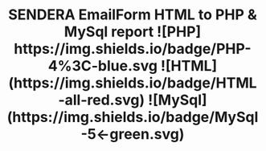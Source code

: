 <center><h1>SENDERA EmailForm HTML to PHP & MySql report
![PHP] https://img.shields.io/badge/PHP-4%3C-blue.svg
![HTML](https://img.shields.io/badge/HTML-all-red.svg)
![MySql](https://img.shields.io/badge/MySql-5<-green.svg)
